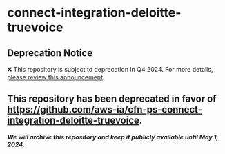 # connect-integration-deloitte-truevoice 
## Deprecation Notice

:x: This repository is subject to deprecation in Q4 2024. For more details, [please review this announcement](https://github.com/aws-ia/.announcements/issues/1). 

## This repository has been deprecated in favor of https://github.com/aws-ia/cfn-ps-connect-integration-deloitte-truevoice. 
***We will archive this repository and keep it publicly available until May 1, 2024.***
